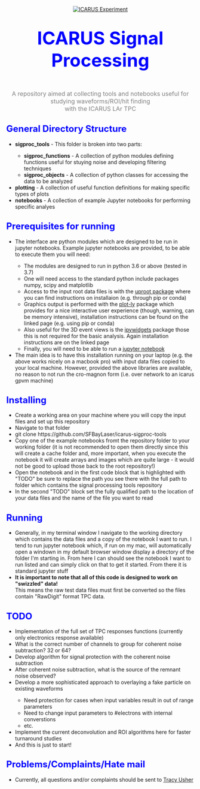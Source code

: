 <!-- It seems that github simply ignores the "style" tags within div tags... so try something different -->
<p align=center>
<a href="http://icarus.lngs.infn.it"><img src="http://icarus.lngs.infn.it/img/n3.jpg" alt="ICARUS Experiment" style="border:0"></a>
</p>

<h1 align=center><font color="blue"><font size="7">ICARUS Signal Processing</font></font></h1><br>
<p align=center>
<font color="gray"><font size="3">A repository aimed at collecting tools and notebooks useful for studying waveforms/ROI/hit finding <br>with the ICARUS LAr TPC</font></font><br>
</p>


<h2><font color="blue"><font size="5">General Directory Structure</font></font></h2>
<ul>
    <li><b>sigproc_tools</b> - This folder is broken into two parts:</li>
        <ul>
            <li><b>sigproc_functions</b> - A collection of python modules defining functions useful for stuying noise and developing filtering techniques </li>
            <li><b>sigproc_objects</b> - A collection of python classes for accessing the data to be analyzed</li>
        </ul>
    <li><b>plotting</b> - A collection of useful function definitions for making specific types of plots</li>
    <li><b>notebooks</b> - A collection of example Jupyter notebooks for performing specific analyes</li>
</ul>

<h2><font color="blue"><font size="5">Prerequisites for running</font></font></h2>
<ul>
    <li>The interface are python modules which are designed to be run in jupyter notebooks. Example jupyter notebooks are provided, to be able to execute them you will need:</li>
    <ul>
        <li>The modules are designed to run in python 3.6 or above (tested in 3.7)</li>
        <li>One will need access to the standard python include packages numpy, scipy and matplotlib</li>
        <li>Access to the input root data files is with the <a href="https://uproot.readthedocs.io/en/latest/">uproot package</a> where you can find instructions on installaion (e.g. through pip or conda)</li>
        <li>Graphics output is performed with the <a href="https://plotly/python/">plot-ly</a> package which provides for a nice interactive user experience (though, warning, can be memory intensive), installation instructions can be found on the linked page (e.g. using pip or conda)</li>
        <li>Also useful for the 3D event views is the <a href="https://ipywidgets.readthedocs.io/en/latest/">ipywidgets</a> package those this is not required for the basic analysis. Again installation instructions are on the linked page</li>
        <li>Finally, you will need to be able to run a <a href="https://jupyter-notebook.readthedocs.io/en/stable/">jupyter notebook</a>
    </ul>
    <li>The main idea is to have this installation running on your laptop (e.g. the above works nicely on a macbook pro) with input data files copied to your local machine. However, provided the above libraries are available, no reason to not run the cro-magnon form (i.e. over network to an icarus gpvm machine)</li>
</ul>

<h2><font color="blue"><font size="5">Installing</font></font></h2>
<ul>
    <li>Create a working area on your machine where you will copy the input files and set up this repository</li>
    <li>Navigate to that folder
    <li>git clone https://github.com/SFBayLaser/icarus-sigproc-tools </li>
    <li>Copy one of the example notebooks fromt the repository folder to your working folder (it is not recommended to open them directly since this will create a cache folder and, more important, when you execute the notebook it will create arrays and images which are quite large - it would not be good to upload those back to the root repository!)</li>
    <li>Open the notebook and in the first code block that is highlighted with "TODO" be sure to replace the path you see there with the full path to folder which contains the signal processing tools repository</li>
    <li>In the second "TODO" block set the fully qualified path to the location of your data files and the name of the file you want to read</li>
</ul>

<h2><font color="blue"><font size="5">Running</font></font></h2>
<ul>
    <li>Generally, in my terminal window I navigate to the working directory which contains the data files and a copy of the notebook I want to run. I tend to run jupyter notebook which, if run on my mac, will automatically open a windown in my default browser window display a directory of the folder I'm starting in. From here I can should see the notebook I want to run listed and can simply click on that to get it started. From there it is standard jupyter stuff</li>
    <li><b>It is important to note that all of this code is designed to work on "swizzled" data!</b><br>This means the raw test data files must first be converted so the files contain "RawDigit" format TPC data.</li>
</ul>

<h2><font color="blue"><font size="5">TODO</font></font></h2>
<ul>
    <li>Implementation of the full set of TPC responses functions (currently only electronics response available)</li>
    <li>What is the correct number of channels to group for coherent noise subtraction? 32 or 64?</li>
    <li>Develop algorithm for signal protection with the coherent noise subtraction</li>
    <li>After coherent noise subtraction, what is the source of the remnant noise observed?</li>
    <li>Develop a more sophisticated approach to overlaying a fake particle on existing waveforms</li>
    <ul>
        <li>Need protection for cases when input variables result in out of range parameters</li>
        <li>Need to change input parameters to #electrons with internal converstions</li>
        <li>etc.</li>
    </ul>
    <li>Implement the current deconvolution and ROI algorithms here for faster turnaround studies</li>
    <li>And this is just to start!</li>
</ul>

<h2><font color="blue"><font size="5">Problems/Complaints/Hate mail</font></font></h2>
<ul>
    <li>Currently, all questions and/or complaints should be sent to <a href="mailto:usher@slac.stanford.edu">Tracy Usher</a></li>
</ul>

